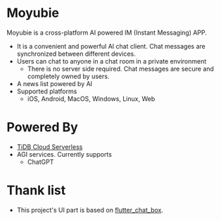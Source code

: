 Moyubie
====

Moyubie is a cross-platform AI powered IM (Instant Messaging) APP.

* It is a convenient and powerful AI chat client. Chat messages are synchronized between different devices.
* Users can chat to anyone in a chat room in a private environment
  * There is no server side required. Chat messages are secure and completely owned by users.
* A news list powered by AI
* Supported platforms
  * iOS, Android, MacOS, Windows, Linux, Web

Powered By
====
* [TiDB Cloud Serverless](https://tidbcloud.com/free-trial)
* AGI services. Currently supports
  * ChatGPT


Thank list
====
* This project's UI part is based on [flutter_chat_box](https://github.com/bravekingzhang/flutter_chat_box). 

